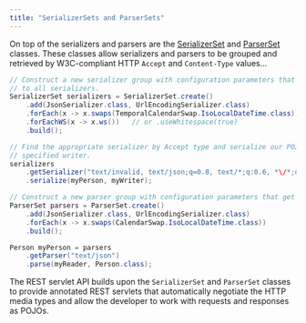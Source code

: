 ```yaml
---
title: "SerializerSets and ParserSets"
---
```


On top of the serializers and parsers are the [SerializerSet]({{API_DOCS}}/org/apache/juneau/serializer/SerializerSet.html) and [ParserSet]({{API_DOCS}}/org/apache/juneau/parser/ParserSet.html) classes.
These classes allow serializers and parsers to be grouped and retrieved by W3C-compliant HTTP `Accept` and
`Content-Type` values...

```java
// Construct a new serializer group with configuration parameters that get applied
// to all serializers.
SerializerSet serializers = SerializerSet.create()
    .add(JsonSerializer.class, UrlEncodingSerializer.class)
    .forEach(x -> x.swaps(TemporalCalendarSwap.IsoLocalDateTime.class))
    .forEachWS(x -> x.ws())   // or .useWhitespace(true)
    .build();

// Find the appropriate serializer by Accept type and serialize our POJO to the
// specified writer.
serializers
    .getSerializer("text/invalid, text/json;q=0.8, text/*;q:0.6, *\/*;q=0.0")
    .serialize(myPerson, myWriter);

// Construct a new parser group with configuration parameters that get applied to all parsers.
ParserSet parsers = ParserSet.create()
    .add(JsonSerializer.class, UrlEncodingSerializer.class)
    .forEach(x -> x.swaps(CalendarSwap.IsoLocalDateTime.class))
    .build();

Person myPerson = parsers
    .getParser("text/json")
    .parse(myReader, Person.class);
```

The REST servlet API builds upon the `SerializerSet` and `ParserSet` classes to provide annotated REST servlets that
automatically negotiate the HTTP media types and allow the developer to work with requests and responses as POJOs.
